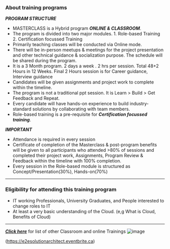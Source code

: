 ### About training programs

***PROGRAM STRUCTURE***
- MASTERCLASS is a Hybrid program ***ONLINE & CLASSROOM***.
- The program is divided into two major modules. 1. Role-based Training 2. Certification focussed Training
- Primarily teaching classes will be conducted via Online mode.
- There will be in-person meetups & meetings for the project presentation and other technical guidance & socialization purpose. The schedule will be shared during the program. 
- It is a 3 Month program. 2 days a week . 2 hrs per session. Total 48+2 Hours in 12 Weeks. Final 2 Hours session is for Career guidance, Interview guidance
- Candidates will be given assignments and project work to complete within the timeline.
- The program is not a traditional ppt session. It is Learn > Build > Get Feedback and Repeat.
- Every candidate will have hands-on experience to build industry-standard solutions by collaborating with team members.
- Role-based training is a pre-requisite for ***Certification focussed training***. 

***IMPORTANT***
- Attendance is required in every session
- Certificate of completion of the Masterclass & post-program benefits will be given to all participants who attended >80% of sessions and completed their project work, Assignments, Program Review & Feedback within the timeline with 100% completion.
- Every session in the Role-based module is structured as Concept/Presentation(30%), Hands-on(70%)

----------------------------
### Eligibility for attending this training program
- IT working Professionals, University Graduates, and People interested to change roles to IT
- At least a very basic understanding of the Cloud. (e,g What is Cloud, Benefits of Cloud)
----------------------------

***[Click here](https://e2esolutionarchitect.eventbrite.com)*** for list of other Classroom and online Trainings 
![image](https://github.com/e2eSolutionArchitect/academy/assets/62712515/8b0d2bc9-6c74-40c3-a7fe-40daea9c8260)

(https://e2esolutionarchitect.eventbrite.ca)
